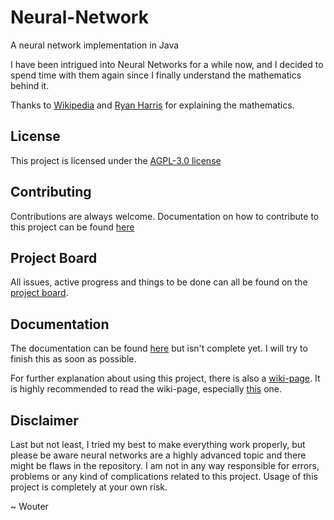 # Neural-Network

A neural network implementation in Java

I have been intrigued into Neural Networks for a while now, and I decided to spend time with them again since I finally understand the mathematics behind it.

Thanks to [Wikipedia](https://en.wikipedia.org/wiki/Backpropagation) and [Ryan Harris](https://www.youtube.com/user/nqramjets) for explaining the mathematics.

## License

This project is licensed under the [AGPL-3.0 license](https://github.com/wouterkistemaker/Neural-Network/blob/master/LICENSE)

## Contributing

Contributions are always welcome. Documentation on how to contribute to this project can be found [here](https://github.com/wouterkistemaker/Neural-Network/blob/master/CONTRIBUTING.md)

## Project Board

All issues, active progress and things to be done can all be found on the [project board](https://github.com/wouterkistemaker/Neural-Network/projects/1).

## Documentation

The documentation can be found [here](https://wouterkistemaker.github.io/Neural-Network/) but isn't complete yet. I will try to finish this as soon as possible.

For further explanation about using this project, there is also a [wiki-page](https://github.com/wouterkistemaker/Neural-Network/wiki/Home). It is highly recommended to read the wiki-page, especially [this](https://github.com/wouterkistemaker/Neural-Network/wiki/%5B1%5D-Explanation-of-important-aspects) one.

## Disclaimer

Last but not least, I tried my best to make everything work properly, but please be aware neural networks are a highly advanced topic and there might be flaws in the repository. I am not in any way responsible for errors, problems or any kind of complications related to this project. Usage of this project is completely at your own risk.

~ Wouter
